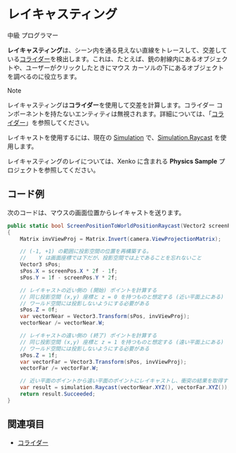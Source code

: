 # レイキャスティング

<span class="label label-doc-level">中級</span>
<span class="label label-doc-audience">プログラマー</span>

**レイキャスティング**は、シーン内を通る見えない直線をトレースして、交差している[コライダー](colliders.md)を検出します。これは、たとえば、銃の射線内にあるオブジェクトや、ユーザーがクリックしたときにマウス カーソルの下にあるオブジェクトを調べるのに役立ちます。

>[!NOTE]
>レイキャスティングは**コライダー**を使用して交差を計算します。コライダー コンポーネントを持たないエンティティは無視されます。詳細については、「[コライダー](colliders.md)」を参照してください。

レイキャストを使用するには、現在の [Simulation](xref:Xenko.Physics.Simulation) で、[Simulation.Raycast](xref:Xenko.Physics.Simulation.Raycast\(Xenko.Core.Mathematics.Vector3,Xenko.Core.Mathematics.Vector3\)) を使用します。

レイキャスティングのレイについては、Xenko に含まれる **Physics Sample** プロジェクトを参照してください。

## コード例

次のコードは、マウスの画面位置からレイキャストを送ります。

```cs
public static bool ScreenPositionToWorldPositionRaycast(Vector2 screenPos, CameraComponent camera, Simulation simulation)
{
    Matrix invViewProj = Matrix.Invert(camera.ViewProjectionMatrix);

    // (-1, +1) の範囲に投影空間の位置を再構築する。
    //    Y は画面座標では下だが、投影空間では上であることを忘れないこと
    Vector3 sPos;
    sPos.X = screenPos.X * 2f - 1f;
    sPos.Y = 1f - screenPos.Y * 2f;

    // レイキャストの近い側の (開始) ポイントを計算する
    // 同じ投影空間 (x,y) 座標と z = 0 を持つものと想定する (近い平面上にある)
    // ワールド空間には投影しないようにする必要がある
    sPos.Z = 0f;
    var vectorNear = Vector3.Transform(sPos, invViewProj);
    vectorNear /= vectorNear.W;

    // レイキャストの遠い側の (終了) ポイントを計算する
    // 同じ投影空間 (x,y) 座標と z = 1 を持つものと想定する (遠い平面上にある)
    // ワールド空間には投影しないようにする必要がある
    sPos.Z = 1f;
    var vectorFar = Vector3.Transform(sPos, invViewProj);
    vectorFar /= vectorFar.W;

    // 近い平面のポイントから遠い平面のポイントにレイキャストし、衝突の結果を取得する
    var result = simulation.Raycast(vectorNear.XYZ(), vectorFar.XYZ());
    return result.Succeeded;
}
```

## 関連項目
* [コライダー](colliders.md)
